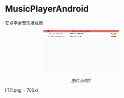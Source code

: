 # MusicPlayerAndroid
安卓平台音乐播放器
<p align="center">
	<img src=1.png alt="Sample"  width="250" height="140">
	<p align="center">
		<em>图片示例2</em>
	</p>
</p>

![](1.png = 700x)
